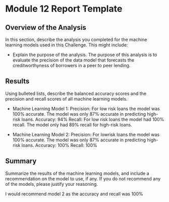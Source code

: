 # Module 12 Report Template

## Overview of the Analysis

In this section, describe the analysis you completed for the machine learning models used in this Challenge. This might include:

* Explain the purpose of the analysis.
The purpose of this analysis is to evaluate the precision of the data model that forecasts the creditworthyness of borrowers in a peer to peer lending. 

## Results

Using bulleted lists, describe the balanced accuracy scores and the precision and recall scores of all machine learning models.

* Machine Learning Model 1:
Precision: For low risk loans the model was 100% accurate. The model was only 87% accurate in predicting high-risk loans.
Accuracy: 94%
Recall: For low risk loans the model had 100% recall. The model only had 89% recall for high-risk loans.


* Machine Learning Model 2:
Precision: For lowrisk loans the model was 100% accurate. The model was only 87% accurate in predicting high-risk loans.
Accuracy: 100%
Recall: 100%


## Summary

Summarize the results of the machine learning models, and include a recommendation on the model to use, if any. If you do not recommend any of the models, please justify your reasoning.

I would recommend model 2 as the accuracy and recall was 100% 